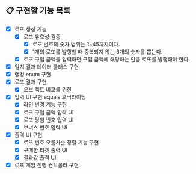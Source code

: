 ## 📋 구현할 기능 목록

- [X] 로또 생성 기능
  - [X] 로또 유효성 검증
    - [X] 로또 번호의 숫자 범위는 1~45까지이다.
    - [X] 1개의 로또를 발행할 때 중복되지 않는 6개의 숫자를 뽑는다.
  - [X] 로또 구입 금액을 입력하면 구입 금액에 해당하는 만큼 로또를 발행해야 한다.
- [X] 일치 결과 데이터 클래스 구현
- [X] 랭킹 enum 구현
- [X] 로또 결과 구현
  - [X] 오브 젝트 비교를 위한
- [X] 입력 UI 구현 equals 오버라이딩
  - [X] 라인 변경 기능 구현
  - [X] 로또 구입 금액 입력 UI
  - [X] 로또 당첨 번호 입력 UI
  - [X] 보너스 번호 입력 UI
- [X] 출력 UI 구현
  - [X] 로또 번호 오름차순 정렬 기능 구현
  - [X] 구매한 티켓 출력 UI
  - [X] 결과값 출력 UI
- [X] 로또 게임 진행 컨트롤러 구현